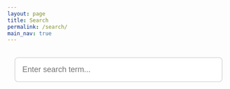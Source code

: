 ```yaml
---
layout: page
title: Search
permalink: /search/
main_nav: true
---
```


<div class="search-container" style="min-height: 60vh">
    <input type="text" id="search-input" placeholder="Enter search term..." aria-label="Search blog posts">
    <div id="results-container"></div>
</div>

<script src="https://unpkg.com/simple-jekyll-search@latest/dest/simple-jekyll-search.min.js"></script>
<script>
document.addEventListener('DOMContentLoaded', () => {
    const searchInput = document.getElementById('search-input');
    const resultsContainer = document.getElementById('results-container');

    function escapeRegExp(string) {
        return string.replace(/[.*+?^${}()|[\]\\]/g, '\\$&');
    }

    function highlightText(element, searchTerm) {
        if (!element || !searchTerm) return;
        element.innerHTML = element.innerHTML.replace(/<\/?mark>/g, '');
        const regex = new RegExp(`(${escapeRegExp(searchTerm)})`, 'gi');
        element.innerHTML = element.innerHTML.replace(regex, '<mark>$1</mark>');
    }

    function getSnippet(text, searchTerm, snippetLength) {
        snippetLength = snippetLength || 200;
        const lowerText = text.toLowerCase();
        const lowerSearchTerm = searchTerm.toLowerCase();
        const index = lowerText.indexOf(lowerSearchTerm);
        if (index === -1) {
            return text.substring(0, snippetLength) + (text.length > snippetLength ? '...' : '');
        }
        let start = Math.max(0, index - Math.floor(snippetLength / 2));
        let end = start + snippetLength;
        if (end > text.length) {
            end = text.length;
            start = Math.max(0, end - snippetLength);
        }
        let snippet = text.substring(start, end);
        if (start > 0) snippet = '...' + snippet;
        if (end < text.length) snippet = snippet + '...';
        return snippet;
    }

    SimpleJekyllSearch({
        searchInput: searchInput,
        resultsContainer: resultsContainer,
        json: '/search.json',
        searchResultTemplate: `
            <div class="search-result">
                <h3><a href="{url}">{title}</a></h3>
                <div class="post-meta">
                    <span class="date">{date}</span>
                    <span class="category">{category}</span>
                </div>
                <div class="search-snippet" data-fullcontent="{content}">{content}</div>
            </div>
        `,
        noResultsText: '<p class="no-results">No results found</p>',
        limit: 10,
        fuzzy: false,
        success: () => {
            let debounceTimeout;
            searchInput.addEventListener('input', () => {
                clearTimeout(debounceTimeout);
                debounceTimeout = setTimeout(() => {
                    const searchTerm = searchInput.value.trim();
                    if (!searchTerm) return;

                    const results = resultsContainer.querySelectorAll('.search-result');
                    results.forEach((result) => {
                        const titleElement = result.querySelector('h3 a');
                        if (titleElement) {
                            highlightText(titleElement, searchTerm);
                        }
                        const snippetElement = result.querySelector('.search-snippet');
                        if (snippetElement) {
                            const fullText = snippetElement.getAttribute('data-fullcontent') || snippetElement.textContent;
                            let snippet = getSnippet(fullText, searchTerm, 200);
                            snippetElement.innerHTML = snippet;
                            highlightText(snippetElement, searchTerm);
                        }
                    });
                }, 300);
            });
        }
    });
});
</script>

<style>
:root {
    --primary-color: #1976D2;
    --primary-hover: #1565C0;
    --background-color: #fff;
    --shadow-color: rgba(0, 0, 0, 0.05);
    --mark-bg: #FFF9C4;
    --mark-hover-bg: #FFF176;
    --no-results-bg: #f5f5f5;
    --border-color: #e0e0e0;
    --focus-border-color: #2196F3;
}

.search-container {
    margin: 2rem auto;
    max-width: 800px;
    padding: 0 1rem;
}

#search-input {
    width: 100%;
    padding: 1rem;
    font-size: 1.1rem;
    border: 2px solid var(--border-color);
    border-radius: 8px;
    margin-bottom: 2rem;
    transition: all 0.3s ease;
}

#search-input:focus {
    outline: none;
    border-color: var(--focus-border-color);
    box-shadow: 0 0 0 3px rgba(33, 150, 243, 0.1);
}

.search-result {
    margin-bottom: 2rem;
    padding: 1.5rem;
    border-radius: 8px;
    background-color: var(--background-color);
    box-shadow: 0 2px 8px var(--shadow-color);
    transition: transform 0.2s ease;
}

.search-result:hover {
    transform: translateY(-2px);
}

.search-result h3 {
    margin: 0 0 0.8rem;
    line-height: 1.4;
}

.search-result h3 a {
    color: var(--primary-color);
    text-decoration: none;
    transition: color 0.2s ease;
}

.search-result h3 a:hover {
    color: var(--primary-hover);
}

.post-meta {
    display: flex;
    gap: 1rem;
    font-size: 0.9rem;
    color: #666;
    margin-bottom: 1rem;
}

.post-meta span {
    display: inline-flex;
    align-items: center;
}

.post-meta .date::before {
    content: "Date:";
    margin-right: 0.4rem;
}

.post-meta .category::before {
    content: "Category:";
    margin-right: 0.4rem;
}

.search-snippet {
    font-size: 0.95rem;
    line-height: 1.6;
    color: #444;
}

mark {
    background-color: var(--mark-bg);
    color: #000;
    padding: 0.1em 0.3em;
    border-radius: 3px;
    transition: background-color 0.2s ease;
}

mark:hover {
    background-color: var(--mark-hover-bg);
}

.no-results {
    color: #666;
    font-style: italic;
    text-align: center;
    padding: 2rem;
    background-color: var(--no-results-bg);
    border-radius: 8px;
}

@media (max-width: 600px) {
    .search-container {
        padding: 0 0.5rem;
    }

    .search-result {
        padding: 1rem;
    }
}
</style>
